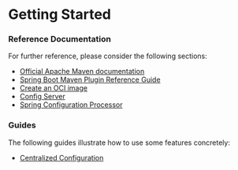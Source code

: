 # Getting Started

### Reference Documentation
For further reference, please consider the following sections:

* [Official Apache Maven documentation](https://maven.apache.org/guides/index.html)
* [Spring Boot Maven Plugin Reference Guide](https://docs.spring.io/spring-boot/docs/2.7.13/maven-plugin/reference/html/)
* [Create an OCI image](https://docs.spring.io/spring-boot/docs/2.7.13/maven-plugin/reference/html/#build-image)
* [Config Server](https://docs.spring.io/spring-cloud-config/docs/current/reference/html/#_spring_cloud_config_server)
* [Spring Configuration Processor](https://docs.spring.io/spring-boot/docs/2.7.13/reference/htmlsingle/#appendix.configuration-metadata.annotation-processor)

### Guides
The following guides illustrate how to use some features concretely:

* [Centralized Configuration](https://spring.io/guides/gs/centralized-configuration/)

